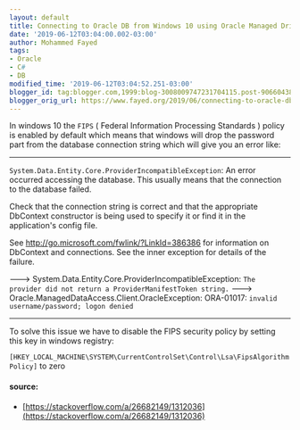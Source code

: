 ```yaml
---
layout: default
title: Connecting to Oracle DB from Windows 10 using Oracle Managed Driver .NET
date: '2019-06-12T03:04:00.002-03:00'
author: Mohammed Fayed
tags:
- Oracle
- C#
- DB
modified_time: '2019-06-12T03:04:52.251-03:00'
blogger_id: tag:blogger.com,1999:blog-3008009747231704115.post-9066043889771338412
blogger_orig_url: https://www.fayed.org/2019/06/connecting-to-oracle-db-from-windows-10.html
---
```



In windows 10 the `FIPS` ( Federal Information Processing Standards ) policy is enabled by default which means that windows will drop the password part from the database connection string which will give you an error like:


---

`System.Data.Entity.Core.ProviderIncompatibleException`: An error occurred accessing the database. This usually means that the connection to the database failed. 

Check that the connection string is correct and that the appropriate DbContext constructor is being used to specify it or find it in the application's config file. 

See http://go.microsoft.com/fwlink/?LinkId=386386 for information on DbContext and connections. See the inner exception for details of the failure.

---> System.Data.Entity.Core.ProviderIncompatibleException: `The provider did not return a ProviderManifestToken string.`
---> Oracle.ManagedDataAccess.Client.OracleException: ORA-01017: `invalid username/password; logon denied`

---

To solve this issue we have to disable the FIPS security policy by setting this key in windows registry:

`[HKEY_LOCAL_MACHINE\SYSTEM\CurrentControlSet\Control\Lsa\FipsAlgorithmPolicy]` to zero


#### source: 
- [https://stackoverflow.com/a/26682149/1312036](https://stackoverflow.com/a/26682149/1312036)



